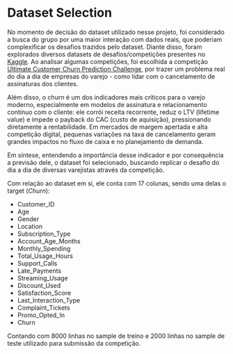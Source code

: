 # Dataset Selection

No momento de decisão do dataset utilizado nesse projeto, foi considerado a busca do grupo por uma maior interação com dados reais, que poderiam complexificar os desafios trazidos pelo dataset. Diante disso, foram explorados diversos datasets de desafios/competições presentes no [Kaggle](https://www.kaggle.com/competitions). Ao analisar algumas competições, foi escolhida a competição [Ultimate Customer Churn Prediction Challenge](https://www.kaggle.com/competitions/ultimate-customer-churn-prediction-challenge), por trazer um problema real do dia a dia de empresas do varejo - como lidar com o cancelamento de assinaturas dos clientes.

Além disso, o churn é um dos indicadores mais críticos para o varejo moderno, especialmente em modelos de assinatura e relacionamento contínuo com o cliente: ele corrói receita recorrente, reduz o LTV (lifetime value) e impede o payback do CAC (custo de aquisição), pressionando diretamente a rentabilidade. Em mercados de margem apertada e alta competição digital, pequenas variações na taxa de cancelamento geram grandes impactos no fluxo de caixa e no planejamento de demanda.

Em síntese, entendendo a importância desse indicador e por consequência a previsão dele, o dataset foi selecionado, buscando replicar o desafio do dia a dia de diversas varejistas através da competição.

Com relação ao dataset em si, ele conta com 17 colunas, sendo uma delas o target (*Churn*):

- Customer_ID
- Age
- Gender
- Location
- Subscription_Type
- Account_Age_Months
- Monthly_Spending
- Total_Usage_Hours
- Support_Calls
- Late_Payments
- Streaming_Usage
- Discount_Used
- Satisfaction_Score
- Last_Interaction_Type
- Complaint_Tickets
- Promo_Opted_In
- Churn

Contando com $8000$ linhas no sample de treino e $2000$ linhas no sample de teste utilizado para submissão da competição.